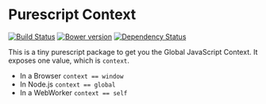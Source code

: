 # Purescript Context

[![Build Status](https://travis-ci.org/Fresheyeball/purescript-context.svg)](https://travis-ci.org/Fresheyeball/purescript-context)
[![Bower version](https://badge.fury.io/bo/purescript-context.svg)](http://badge.fury.io/bo/purescript-context)
[![Dependency Status](https://www.versioneye.com/user/projects/5490a602dd709d3ee2000143/badge.svg?style=flat)](https://www.versioneye.com/user/projects/5490a602dd709d3ee2000143)

This is a tiny purescript package to get you the Global JavaScript Context.
It exposes one value, which is `context`.

 - In a Browser   `context == window`
 - In Node.js     `context == global`
 - In a WebWorker `context == self`

